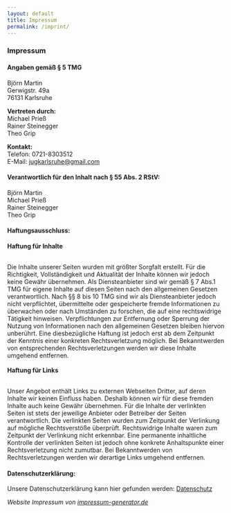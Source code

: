 ```yaml
---
layout: default
title: Impressum
permalink: /imprint/
---
```


<h3>Impressum</h3>

<h4><strong>Angaben gemäß § 5 TMG</strong></h4>

<p>
    Björn Martin<br>
    Gerwigstr. 49a<br>
    76131 Karlsruhe<br>
</p>
<p>
    <strong>Vertreten durch: </strong><br>
    Michael Prieß<br>
    Rainer Steinegger<br>
    Theo Grip
</p>
<p>
    <strong>Kontakt:</strong><br>
    Telefon: 0721-8303512<br>
    E-Mail: <a href='mailto:jugkarlsruhe@gmail.com'>jugkarlsruhe@gmail.com</a></br>
</p>

<h4><strong>Verantwortlich für den Inhalt nach § 55 Abs. 2 RStV:</strong></h4>

<p>
    Björn Martin<br>
    Michael Prieß<br>
    Rainer Steinegger<br>
    Theo Grip
</p>

<h4><strong>Haftungsausschluss: </strong></h4>

<p>
    <strong>Haftung für Inhalte</strong><br>
    <br>

Die Inhalte unserer Seiten wurden mit größter Sorgfalt erstellt. Für die Richtigkeit, Vollständigkeit und Aktualität der Inhalte können wir jedoch keine Gewähr übernehmen. Als Diensteanbieter sind wir gemäß § 7 Abs.1 TMG für eigene Inhalte auf diesen Seiten nach den allgemeinen Gesetzen verantwortlich. Nach §§ 8 bis 10 TMG sind wir als Diensteanbieter jedoch nicht verpflichtet, übermittelte oder gespeicherte fremde Informationen zu überwachen oder nach Umständen zu forschen, die auf eine rechtswidrige Tätigkeit hinweisen. Verpflichtungen zur Entfernung oder Sperrung der Nutzung von Informationen nach den allgemeinen Gesetzen bleiben hiervon unberührt. Eine diesbezügliche Haftung ist jedoch erst ab dem Zeitpunkt der Kenntnis einer konkreten Rechtsverletzung möglich. Bei Bekanntwerden von entsprechenden Rechtsverletzungen werden wir diese Inhalte umgehend entfernen.<br>
<br>
    <strong>Haftung für Links</strong><br>
    <br>

Unser Angebot enthält Links zu externen Webseiten Dritter, auf deren Inhalte wir keinen Einfluss haben. Deshalb können wir für diese fremden Inhalte auch keine Gewähr übernehmen. Für die Inhalte der verlinkten Seiten ist stets der jeweilige Anbieter oder Betreiber der Seiten verantwortlich. Die verlinkten Seiten wurden zum Zeitpunkt der Verlinkung auf mögliche Rechtsverstöße überprüft. Rechtswidrige Inhalte waren zum Zeitpunkt der Verlinkung nicht erkennbar. Eine permanente inhaltliche Kontrolle der verlinkten Seiten ist jedoch ohne konkrete Anhaltspunkte einer Rechtsverletzung nicht zumutbar. Bei Bekanntwerden von Rechtsverletzungen werden wir derartige Links umgehend entfernen.
</p>

<h4><strong>Datenschutzerklärung: </strong></h4>

<p>
    Unsere Datenschutzerklärung kann hier gefunden werden:
    <a href="{{ site.baseurl }}/privacy/">Datenschutz</a>
</p>

<p>
<em>Website Impressum von <a href="http://www.impressum-generator.de">impressum-generator.de</a></em>
</p>
